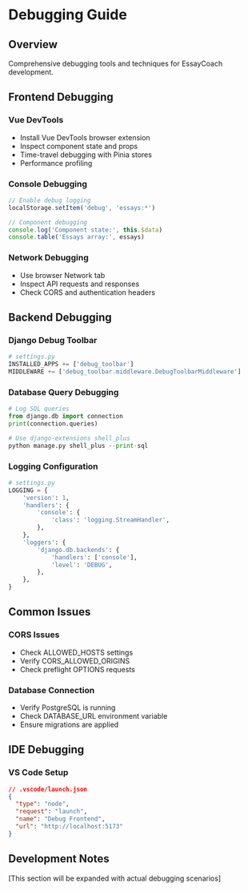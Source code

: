 # Debugging Guide

## Overview

Comprehensive debugging tools and techniques for EssayCoach development.

## Frontend Debugging

### Vue DevTools
- Install Vue DevTools browser extension
- Inspect component state and props
- Time-travel debugging with Pinia stores
- Performance profiling

### Console Debugging
```javascript
// Enable debug logging
localStorage.setItem('debug', 'essays:*')

// Component debugging
console.log('Component state:', this.$data)
console.table('Essays array:', essays)
```

### Network Debugging
- Use browser Network tab
- Inspect API requests and responses
- Check CORS and authentication headers

## Backend Debugging

### Django Debug Toolbar
```python
# settings.py
INSTALLED_APPS += ['debug_toolbar']
MIDDLEWARE += ['debug_toolbar.middleware.DebugToolbarMiddleware']
```

### Database Query Debugging
```python
# Log SQL queries
from django.db import connection
print(connection.queries)

# Use django-extensions shell_plus
python manage.py shell_plus --print-sql
```

### Logging Configuration
```python
# settings.py
LOGGING = {
    'version': 1,
    'handlers': {
        'console': {
            'class': 'logging.StreamHandler',
        },
    },
    'loggers': {
        'django.db.backends': {
            'handlers': ['console'],
            'level': 'DEBUG',
        },
    },
}
```

## Common Issues

### CORS Issues
- Check ALLOWED_HOSTS settings
- Verify CORS_ALLOWED_ORIGINS
- Check preflight OPTIONS requests

### Database Connection
- Verify PostgreSQL is running
- Check DATABASE_URL environment variable
- Ensure migrations are applied

## IDE Debugging

### VS Code Setup
```json
// .vscode/launch.json
{
  "type": "node",
  "request": "launch",
  "name": "Debug Frontend",
  "url": "http://localhost:5173"
}
```

## Development Notes

[This section will be expanded with actual debugging scenarios]